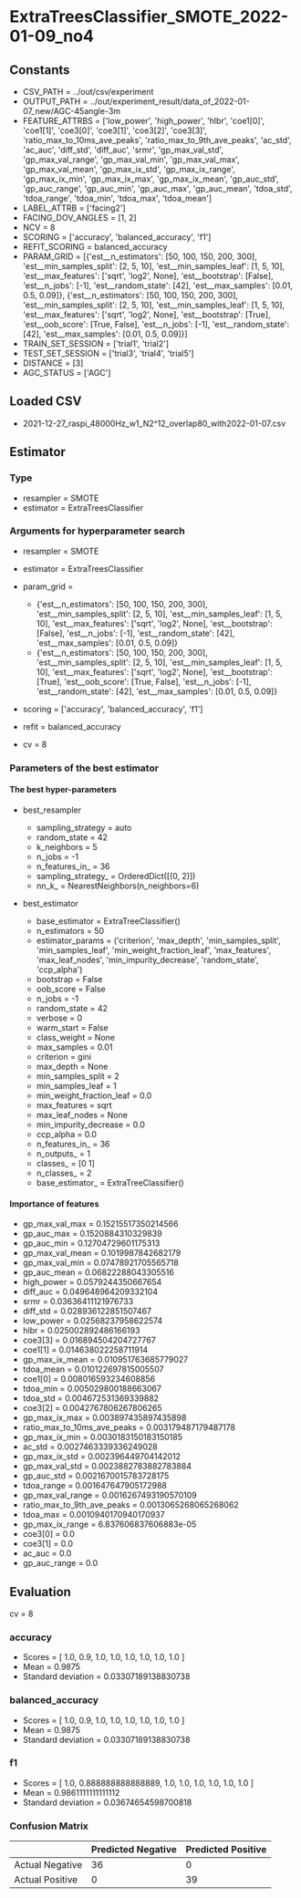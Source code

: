 # ExtraTreesClassifier_SMOTE_2022-01-09_no4
## Constants
- CSV_PATH = ../out/csv/experiment
- OUTPUT_PATH = ../out/experiment_result/data_of_2022-01-07_new/AGC-45angle-3m
- FEATURE_ATTRBS = ['low_power', 'high_power', 'hlbr', 'coe1[0]', 'coe1[1]', 'coe3[0]', 'coe3[1]', 'coe3[2]', 'coe3[3]', 'ratio_max_to_10ms_ave_peaks', 'ratio_max_to_9th_ave_peaks', 'ac_std', 'ac_auc', 'diff_std', 'diff_auc', 'srmr', 'gp_max_val_std', 'gp_max_val_range', 'gp_max_val_min', 'gp_max_val_max', 'gp_max_val_mean', 'gp_max_ix_std', 'gp_max_ix_range', 'gp_max_ix_min', 'gp_max_ix_max', 'gp_max_ix_mean', 'gp_auc_std', 'gp_auc_range', 'gp_auc_min', 'gp_auc_max', 'gp_auc_mean', 'tdoa_std', 'tdoa_range', 'tdoa_min', 'tdoa_max', 'tdoa_mean']
- LABEL_ATTRB = ['facing2']
- FACING_DOV_ANGLES = [1, 2]
- NCV = 8
- SCORING = ['accuracy', 'balanced_accuracy', 'f1']
- REFIT_SCORING = balanced_accuracy
- PARAM_GRID = [{'est__n_estimators': [50, 100, 150, 200, 300], 'est__min_samples_split': [2, 5, 10], 'est__min_samples_leaf': [1, 5, 10], 'est__max_features': ['sqrt', 'log2', None], 'est__bootstrap': [False], 'est__n_jobs': [-1], 'est__random_state': [42], 'est__max_samples': [0.01, 0.5, 0.09]}, {'est__n_estimators': [50, 100, 150, 200, 300], 'est__min_samples_split': [2, 5, 10], 'est__min_samples_leaf': [1, 5, 10], 'est__max_features': ['sqrt', 'log2', None], 'est__bootstrap': [True], 'est__oob_score': [True, False], 'est__n_jobs': [-1], 'est__random_state': [42], 'est__max_samples': [0.01, 0.5, 0.09]}]
- TRAIN_SET_SESSION = ['trial1', 'trial2']
- TEST_SET_SESSION = ['trial3', 'trial4', 'trial5']
- DISTANCE = [3]
- AGC_STATUS = ['AGC']

## Loaded CSV
- 2021-12-27_raspi_48000Hz_w1_N2^12_overlap80_with2022-01-07.csv

## Estimator
### Type
- resampler = SMOTE
- estimator = ExtraTreesClassifier

### Arguments for hyperparameter search
- resampler = SMOTE
- estimator = ExtraTreesClassifier
- param_grid = 
	- {'est__n_estimators': [50, 100, 150, 200, 300], 'est__min_samples_split': [2, 5, 10], 'est__min_samples_leaf': [1, 5, 10], 'est__max_features': ['sqrt', 'log2', None], 'est__bootstrap': [False], 'est__n_jobs': [-1], 'est__random_state': [42], 'est__max_samples': [0.01, 0.5, 0.09]}
	- {'est__n_estimators': [50, 100, 150, 200, 300], 'est__min_samples_split': [2, 5, 10], 'est__min_samples_leaf': [1, 5, 10], 'est__max_features': ['sqrt', 'log2', None], 'est__bootstrap': [True], 'est__oob_score': [True, False], 'est__n_jobs': [-1], 'est__random_state': [42], 'est__max_samples': [0.01, 0.5, 0.09]}

- scoring = ['accuracy', 'balanced_accuracy', 'f1']
- refit = balanced_accuracy
- cv = 8

### Parameters of the best estimator
#### The best hyper-parameters
- best_resampler
	- sampling_strategy = auto
	- random_state = 42
	- k_neighbors = 5
	- n_jobs = -1
	- n_features_in_ = 36
	- sampling_strategy_ = OrderedDict([(0, 2)])
	- nn_k_ = NearestNeighbors(n_neighbors=6)

- best_estimator
	- base_estimator = ExtraTreeClassifier()
	- n_estimators = 50
	- estimator_params = ('criterion', 'max_depth', 'min_samples_split', 'min_samples_leaf', 'min_weight_fraction_leaf', 'max_features', 'max_leaf_nodes', 'min_impurity_decrease', 'random_state', 'ccp_alpha')
	- bootstrap = False
	- oob_score = False
	- n_jobs = -1
	- random_state = 42
	- verbose = 0
	- warm_start = False
	- class_weight = None
	- max_samples = 0.01
	- criterion = gini
	- max_depth = None
	- min_samples_split = 2
	- min_samples_leaf = 1
	- min_weight_fraction_leaf = 0.0
	- max_features = sqrt
	- max_leaf_nodes = None
	- min_impurity_decrease = 0.0
	- ccp_alpha = 0.0
	- n_features_in_ = 36
	- n_outputs_ = 1
	- classes_ = [0 1]
	- n_classes_ = 2
	- base_estimator_ = ExtraTreeClassifier()

#### Importance of features
- gp_max_val_max = 0.15215517350214566
- gp_auc_max = 0.1520884310329839
- gp_auc_min = 0.12704729601175313
- gp_max_val_mean = 0.1019987842682179
- gp_max_val_min = 0.07478921705565718
- gp_auc_mean = 0.06822288043305516
- high_power = 0.0579244350667654
- diff_auc = 0.049648964209332104
- srmr = 0.03636411121976733
- diff_std = 0.028936122851507467
- low_power = 0.02568237958622574
- hlbr = 0.025002892486166193
- coe3[3] = 0.016894504204727767
- coe1[1] = 0.014638022258711914
- gp_max_ix_mean = 0.010951763685779027
- tdoa_mean = 0.010122697815005507
- coe1[0] = 0.008016593234608856
- tdoa_min = 0.005029800188663067
- tdoa_std = 0.004672531369339882
- coe3[2] = 0.0042767806267806265
- gp_max_ix_max = 0.003897435897435898
- ratio_max_to_10ms_ave_peaks = 0.003179487179487178
- gp_max_ix_min = 0.0030183150183150185
- ac_std = 0.0027463339336249028
- gp_max_ix_std = 0.002396449704142012
- gp_max_val_std = 0.0023882783882783884
- gp_auc_std = 0.0021670015783728175
- tdoa_range = 0.001647647905172988
- gp_max_val_range = 0.0016267493190570109
- ratio_max_to_9th_ave_peaks = 0.0013065268065268062
- tdoa_max = 0.0010940170940170937
- gp_max_ix_range = 6.837606837606883e-05
- coe3[0] = 0.0
- coe3[1] = 0.0
- ac_auc = 0.0
- gp_auc_range = 0.0

## Evaluation
cv = 8
### accuracy
- Scores = [ 1.0, 0.9, 1.0, 1.0, 1.0, 1.0, 1.0, 1.0 ]
- Mean = 0.9875
- Standard deviation = 0.03307189138830738

### balanced_accuracy
- Scores = [ 1.0, 0.9, 1.0, 1.0, 1.0, 1.0, 1.0, 1.0 ]
- Mean = 0.9875
- Standard deviation = 0.03307189138830738

### f1
- Scores = [ 1.0, 0.888888888888889, 1.0, 1.0, 1.0, 1.0, 1.0, 1.0 ]
- Mean = 0.9861111111111112
- Standard deviation = 0.03674654598700818

### Confusion Matrix
|  | Predicted Negative | Predicted Positive |
| --- | --- | --- |
| Actual Negative | 36 | 0 |
| Actual Positive | 0 | 39 |

      